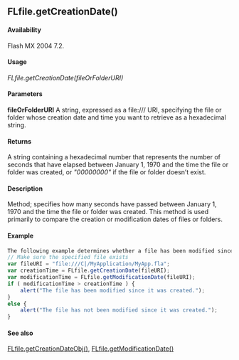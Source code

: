 ## FLfile.getCreationDate()

#### Availability

Flash MX 2004 7.2.

#### Usage

*FLfile.getCreationDate(fileOrFolderURI)*

#### Parameters

**fileOrFolderURI** A string, expressed as a file:/// URI, specifying the file or folder whose creation date and time you want to retrieve as a hexadecimal string.

#### Returns

A string containing a hexadecimal number that represents the number of seconds that have elapsed between January 1, 1970 and the time the file or folder was created, or *"00000000"* if the file or folder doesn’t exist.

#### Description

Method; specifies how many seconds have passed between January 1, 1970 and the time the file or folder was created. This method is used primarily to compare the creation or modification dates of files or folders.

#### Example

```javascript
The following example determines whether a file has been modified since it was created:
// Make sure the specified file exists
var fileURI = "file:///C|/MyApplication/MyApp.fla"; 
var creationTime = FLfile.getCreationDate(fileURI);
var modificationTime = FLfile.getModificationDate(fileURI); 
if ( modificationTime > creationTime ) {
    alert("The file has been modified since it was created.");
}
else {
    alert("The file has not been modified since it was created.");
}

```

#### See also

[FLfile.getCreationDateObj()](../FLfile_object/FLfile5.md), [FLfile.getModificationDate()](../FLfile_object/FLfile6.md)

<span id="FLfile.getCreationDateObj()" class="anchor"></span>
